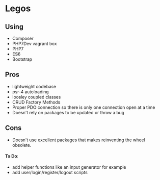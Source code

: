 # Legos

## Using
- Composer
- PHP7Dev vagrant box
- PHP7
- ES6
- Bootstrap


## Pros
- lightweight codebase
- psr-4 autoloading
- loosley coupled classes
- CRUD Factory Methods
- Proper PDO connection so there is only one connection open at a time
- Doesn't rely on packages to be updated or throw a bug

## Cons
- Doesn't use excellent packages that makes reinventing the wheel obsolete.


#### To Do:
- add helper functions like an input generator for example
- add user/login/register/logout scripts
